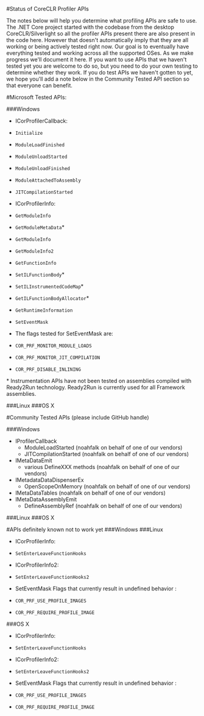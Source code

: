 #Status of CoreCLR Profiler APIs

The notes below will help you determine what profiling APIs are safe to use. The .NET Core project started with the codebase from the desktop CoreCLR/Silverlight so all the profiler APIs present there are also present in the code here. However that doesn't automatically imply that they are all working or being actively tested right now. Our goal is to eventually have everything tested and working across all the supported OSes. As we make progress we'll document it here. If you want to use APIs that we haven't tested yet you are welcome to do so, but you need to do your own testing to determine whether they work. If you do test APIs we haven't gotten to yet, we hope you'll add a note below in the Community Tested API section so that everyone can benefit.

#Microsoft Tested APIs:

###Windows

* ICorProfilerCallback:
 * `Initialize`
 * `ModuleLoadFinished`
 * `ModuleUnloadStarted`
 * `ModuleUnloadFinished`
 * `ModuleAttachedToAssembly`
 * `JITCompilationStarted`

* ICorProfilerInfo:
 * `GetModuleInfo`
 * `GetModuleMetaData`*
 * `GetModuleInfo`
 * `GetModuleInfo2`
 * `GetFunctionInfo`
 * `SetILFunctionBody`*
 * `SetILInstrumentedCodeMap`*
 * `GetILFunctionBodyAllocator`*
 * `GetRuntimeInformation`
 * `SetEventMask`

* The flags tested for SetEventMask are:
 * `COR_PRF_MONITOR_MODULE_LOADS`
 * `COR_PRF_MONITOR_JIT_COMPILATION`
 * `COR_PRF_DISABLE_INLINING`

\* Instrumentation APIs have not been tested on assemblies compiled with Ready2Run technology. Ready2Run is currently used
   for all Framework assemblies. 
   
###Linux
###OS X

#Community Tested APIs (please include GitHub handle)

###Windows
  * IProfilerCallback
    * ModuleLoadStarted (noahfalk on behalf of one of our vendors)
    * JITCompilationStarted (noahfalk on behalf of one of our vendors)
  * IMetaDataEmit
    * various DefineXXX methods (noahfalk on behalf of one of our vendors)
  * IMetadataDataDispenserEx
    * OpenScopeOnMemory (noahfalk on behalf of one of our vendors)
  * IMetaDataTables (noahfalk on behalf of one of our vendors)
  * IMetaDataAssemblyEmit
    * DefineAssemblyRef (noahfalk on behalf of one of our vendors)
    
###Linux
###OS X

#APIs definitely known not to work yet
###Windows
###Linux

* ICorProfilerInfo:
 * `SetEnterLeaveFunctionHooks`

* ICorProfilerInfo2:
 * `SetEnterLeaveFunctionHooks2`

* SetEventMask Flags that currently result in undefined behavior :
 * `COR_PRF_USE_PROFILE_IMAGES`
 * `COR_PRF_REQUIRE_PROFILE_IMAGE`

###OS X
* ICorProfilerInfo:
 * `SetEnterLeaveFunctionHooks`

* ICorProfilerInfo2:
 * `SetEnterLeaveFunctionHooks2`

* SetEventMask Flags that currently result in undefined behavior :
 * `COR_PRF_USE_PROFILE_IMAGES`
 * `COR_PRF_REQUIRE_PROFILE_IMAGE`
